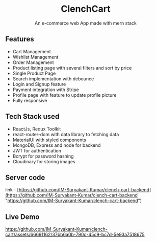 <div align="center">

# ClenchCart

An e-commerce web App made with mern stack

</div>

## Features

- Cart Management
- Wishlist Management
- Order Management
- Product listing page with several filters and sort by price
- Single Product Page
- Search implementation with debounce
- Login and Signup feature
- Payment integration with Stripe
- Profile page with feature to update profile picture
- Fully responsive

## Tech Stack used

- ReactJs, Redux Toolkit
- react-router-dom with data library to fetching data
- MaterialUI with styled components
- MongoDB, Express and node for backend
- JWT for authentication
- Bcrypt for password hashing
- Cloudinary for storing images

## Server code

link - [https://github.com/IM-Suryakant-Kumar/clench-cart-backend](https://github.com/IM-Suryakant-Kumar/clench-cart-backend "https://github.com/IM-Suryakant-Kumar/clench-cart-backend")

## Live Demo

https://github.com/IM-Suryakant-Kumar/clench-cart/assets/66691162/37bb6a0b-790c-45c9-bc7d-5e93a7518675
